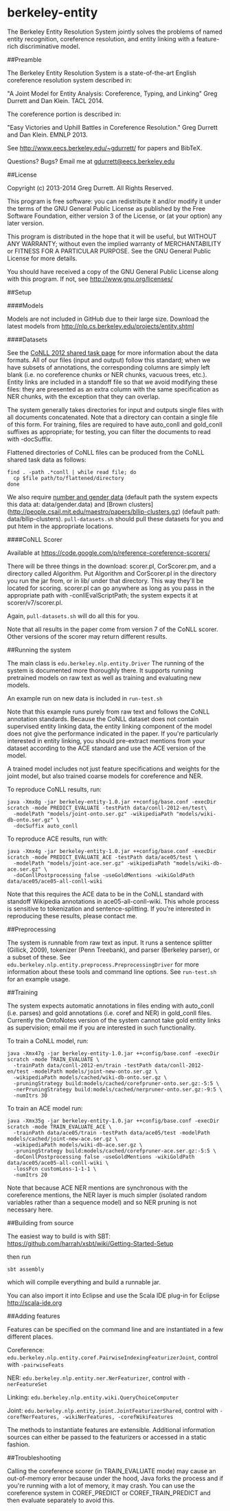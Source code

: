 berkeley-entity
===============

The Berkeley Entity Resolution System jointly solves the problems of named entity recognition, coreference resolution, and entity linking with a feature-rich discriminative model.



##Preamble

The Berkeley Entity Resolution System is a state-of-the-art English coreference
resolution system described in:

"A Joint Model for Entity Analysis: Coreference, Typing, and Linking" Greg Durrett and Dan Klein. TACL 2014.

The coreference portion is described in:

"Easy Victories and Uphill Battles in Coreference Resolution." Greg Durrett and Dan Klein. EMNLP 2013.

See http://www.eecs.berkeley.edu/~gdurrett/ for papers and BibTeX.

Questions? Bugs? Email me at gdurrett@eecs.berkeley.edu



##License

Copyright (c) 2013-2014 Greg Durrett. All Rights Reserved.

This program is free software: you can redistribute it and/or modify
it under the terms of the GNU General Public License as published by
the Free Software Foundation, either version 3 of the License, or
(at your option) any later version.

This program is distributed in the hope that it will be useful,
but WITHOUT ANY WARRANTY; without even the implied warranty of
MERCHANTABILITY or FITNESS FOR A PARTICULAR PURPOSE.  See the
GNU General Public License for more details.

You should have received a copy of the GNU General Public License
along with this program.  If not, see http://www.gnu.org/licenses/



##Setup

####Models

Models are not included in GitHub due to their large size. Download the latest
models from http://nlp.cs.berkeley.edu/projects/entity.shtml

####Datasets

See the [CoNLL 2012 shared task page](http://conll.cemantix.org/2012/data.html)
for more information about the data formats. All of our files (input and
output) follow this standard; when we have subsets of annotations, the
corresponding columns are simply left blank (i.e. no coreference chunks or NER
chunks, vacuous trees, etc.).  Entity links are included in a standoff file so
that we avoid modifying these files: they are presented as an extra column with
the same specification as NER chunks, with the exception that they can overlap.

The system generally takes directories for input and outputs single files with
all documents concatenated. Note that a directory can contain a single file of
this form. For training, files are required to have auto_conll and gold_conll
suffixes as appropriate; for testing, you can filter the documents to read with
-docSuffix.

Flattened directories of CoNLL files can be produced from the CoNLL shared task
data as follows:

    find . -path .*conll | while read file; do
      cp $file path/to/flattened/directory
    done

We also require [number and gender data](http://www.clsp.jhu.edu/~sbergsma/Gender/)
(default path the system expects this data at: data/gender.data) and [Brown clusters]
(http://people.csail.mit.edu/maestro/papers/bllip-clusters.gz) (default path:
data/bllip-clusters). ```pull-datasets.sh``` should pull these datasets for you
and put htem in the appropriate locations.

####CoNLL Scorer

Available at https://code.google.com/p/reference-coreference-scorers/

There will be three things in the download: scorer.pl, CorScorer.pm, and a
directory called Algorithm.  Put Algorithm and CorScorer.pl in the directory
you run the jar from, or in lib/ under that directory. This way they'll be
located for scoring. scorer.pl can go anywhere as long as you pass in the
appropriate path with -conllEvalScriptPath; the system expects it at
scorer/v7/scorer.pl.

Again, ```pull-datasets.sh``` will do all this for you.

Note that all results in the paper come from version 7 of the CoNLL scorer.
Other versions of the scorer may return different results.



##Running the system

The main class is ```edu.berkeley.nlp.entity.Driver``` The running of the system is
documented more thoroughly there. It supports running pretrained models on raw
text as well as training and evaluating new models.

An example run on new data is included in ```run-test.sh```

Note that this example runs purely from raw text and follows the CoNLL
annotation standards. Because the CoNLL dataset does not contain supervised
entity linking data, the entity linking component of the model does not give
the performance indicated in the paper.  If you're particularly interested in
entity linking, you should pre-extract mentions from your dataset according to
the ACE standard and use the ACE version of the model.

A trained model includes not just feature specifications and weights for the
joint model, but also trained coarse models for coreference and NER.

To reproduce CoNLL results, run:

    java -Xmx8g -jar berkeley-entity-1.0.jar ++config/base.conf -execDir scratch -mode PREDICT_EVALUATE -testPath data/conll-2012-en/test\
      -modelPath "models/joint-onto.ser.gz" -wikipediaPath "models/wiki-db-onto.ser.gz" \
      -docSuffix auto_conll

To reproduce ACE results, run with:

    java -Xmx4g -jar berkeley-entity-1.0.jar ++config/base.conf -execDir scratch -mode PREDICT_EVALUATE_ACE -testPath data/ace05/test \
      -modelPath "models/joint-ace.ser.gz" -wikipediaPath "models/wiki-db-ace.ser.gz" \
      -doConllPostprocessing false -useGoldMentions -wikiGoldPath data/ace05/ace05-all-conll-wiki

Note that this requires the ACE data to be in the CoNLL standard with standoff
Wikipedia annotations in ace05-all-conll-wiki. This whole process is sensitive
to tokenization and sentence-splitting.  If you're interested in reproducing
these results, please contact me.



##Preprocessing

The system is runnable from raw text as input. It runs a sentence splitter
(Gillick, 2009), tokenizer (Penn Treebank), and parser (Berkeley parser), or a
subset of these.  See ```edu.berkeley.nlp.entity.preprocess.PreprocessingDriver```
for more information about these tools and command line options. See
```run-test.sh``` for an example usage.



##Training

The system expects automatic annotations in files ending with auto_conll (i.e.
parses) and gold annotations (i.e. coref and NER) in gold_conll files.
Currently the OntoNotes version of the system cannot take gold entity links
as supervision; email me if you are interested in such functionality.

To train a CoNLL model, run:

    java -Xmx47g -jar berkeley-entity-1.0.jar ++config/base.conf -execDir scratch -mode TRAIN_EVALUATE \
      -trainPath data/conll-2012-en/train -testPath data/conll-2012-en/test -modelPath models/joint-new-onto.ser.gz \
      -wikipediaPath models/cached/wiki-db-onto.ser.gz \
      -pruningStrategy build:models/cached/corefpruner-onto.ser.gz:-5:5 \
      -nerPruningStrategy build:models/cached/nerpruner-onto.ser.gz:-9:5 \
      -numItrs 30

To train an ACE model run:

    java -Xmx35g -jar berkeley-entity-1.0.jar ++config/base.conf -execDir scratch -mode TRAIN_EVALUATE_ACE \
      -trainPath data/ace05/train -testPath data/ace05/test -modelPath models/cached/joint-new-ace.ser.gz \
      -wikipediaPath models/wiki-db-ace.ser.gz \
      -pruningStrategy build:models/cached/corefpruner-ace.ser.gz:-5:5 \
      -doConllPostprocessing false -useGoldMentions -wikiGoldPath data/ace05/ace05-all-conll-wiki \
      -lossFcn customLoss-1-1-1 \
      -numItrs 20

Note that because ACE NER mentions are synchronous with the coreference
mentions, the NER layer is much simpler (isolated random variables rather than
a sequence model) and so NER pruning is not necessary here.



##Building from source

The easiest way to build is with SBT:
https://github.com/harrah/xsbt/wiki/Getting-Started-Setup

then run

    sbt assembly

which will compile everything and build a runnable jar.

You can also import it into Eclipse and use the Scala IDE plug-in for Eclipse
http://scala-ide.org



##Adding features

Features can be specified on the command line and are instantiated in a few
different places.

Coreference: ```edu.berkeley.nlp.entity.coref.PairwiseIndexingFeaturizerJoint```, control with ```-pairwiseFeats```

NER: ```edu.berkeley.nlp.entity.ner.NerFeaturizer```, control with ```-nerFeatureSet```

Linking: ```edu.berkeley.nlp.entity.wiki.QueryChoiceComputer```

Joint: ```edu.berkeley.nlp.entity.joint.JointFeaturizerShared```, control with
```-corefNerFeatures, -wikiNerFeatures, -corefWikiFeatures```

The methods to instantiate features are extensible.  Additional information
sources can either be passed to the featurizers or accessed in a static
fashion.



##Troubleshooting

Calling the coreference scorer (in TRAIN_EVALUATE mode) may cause an
out-of-memory error because under the hood, Java forks the process and if
you're running with a lot of memory, it may crash. You can use the coreference
system in COREF_PREDICT or COREF_TRAIN_PREDICT and then evaluate separately
to avoid this.

